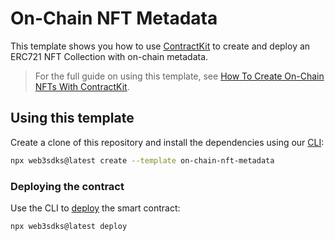 # On-Chain NFT Metadata

This template shows you how to use [ContractKit](https://docs.web3sdks.com/contractkit) to create and deploy an ERC721 NFT Collection with on-chain metadata.

> For the full guide on using this template, see [How To Create On-Chain NFTs With ContractKit](https://blog.web3sdks.com/guides/how-to-create-on-chain-nfts-with-web3sdks/).

## Using this template

Create a clone of this repository and install the dependencies using our [CLI](https://docs.web3sdks.com/cli):

```bash
npx web3sdks@latest create --template on-chain-nft-metadata
```

### Deploying the contract

Use the CLI to [deploy](https://docs.web3sdks.com/deploy) the smart contract:

```bash
npx web3sdks@latest deploy
```
